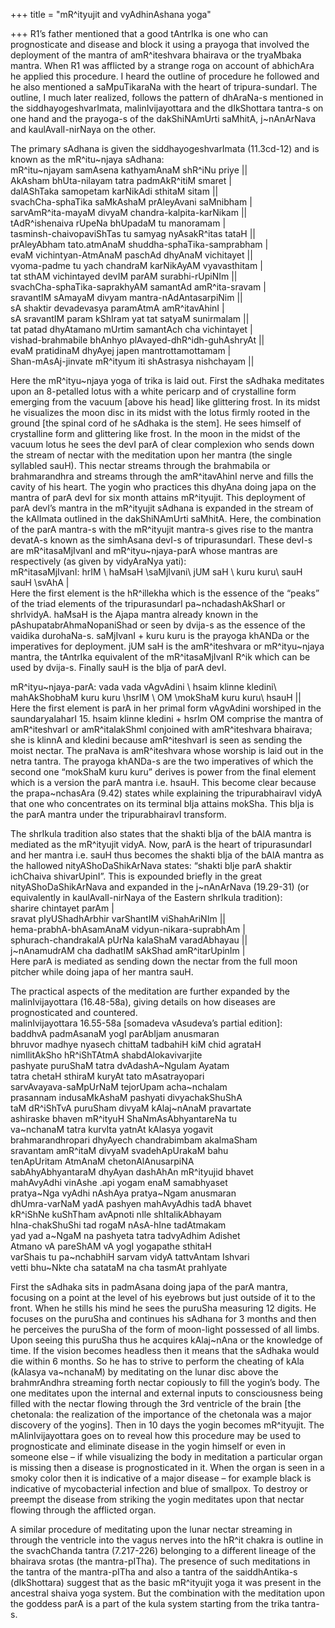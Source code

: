 +++
title = "mR^ityujit and vyAdhinAshana yoga"

+++
R1’s father mentioned that a good tAntrIka is one who can prognosticate
and disease and block it using a prayoga that involved the deployment of
the mantra of amR^iteshvara bhairava or the tryaMbaka mantra. When R1
was afflicted by a strange roga on account of abhichAra he applied this
procedure. I heard the outline of procedure he followed and he also
mentioned a saMpuTikaraNa with the heart of tripura-sundarI. The
outline, I much later realized, follows the pattern of dhAraNa-s
mentioned in the siddhayogeshvarImata, malinIvijayottara and the
dIkShottara tantra-s on one hand and the prayoga-s of the dakShiNAmUrti
saMhitA, j\~nAnArNava and kaulAvalI-nirNaya on the other.

The primary sAdhana is given the siddhayogeshvarImata (11.3cd-12) and is
known as the mR^itu\~njaya sAdhana:  
mR^itu\~njayam samAsena kathyamAnaM shR^iNu priye ||  
AkAsham bhUta-nilayam tatra padmAkR^itiM smaret |  
dalAShTaka samopetam karNikAdi sthitaM sitam ||  
svachCha-sphaTika saMkAshaM prAleyAvani saMnibham |  
sarvAmR^ita-mayaM divyaM chandra-kalpita-karNikam ||  
tAdR^ishenaiva rUpeNa bhUpadaM tu manoramam |  
tasminsh-chaivopaviShTas tu samyag nyAsakR^itas tataH ||  
prAleyAbham tato.atmAnaM shuddha-sphaTika-samprabham |  
evaM vichintyan-AtmAnaM paschAd dhyAnaM vichitayet ||  
vyoma-padme tu yach chandraM karNikAyAM vyavasthitam |  
tat sthAM vichintayed devIM parAM surabhi-rUpiNIm ||  
svachCha-sphaTika-saprakhyAM samantAd amR^ita-sravam |  
sravantIM sAmayaM divyam mantra-nAdAntasarpiNim ||  
sA shaktir devadevasya paramAtmA amR^itavAhinI |  
sA sravantIM param kShIram yat tat satyaM sunirmalam ||  
tat patad dhyAtamano mUrtim samantAch cha vichintayet |  
vishad-brahmabile bhAnhyo plAvayed-dhR^idh-guhAshryAt ||  
evaM pratidinaM dhyAyej japen mantrottamottamam |  
Shan-mAsAj-jinvate mR^ityum iti shAstrasya nishchayam ||

Here the mR^ityu\~njaya yoga of trika is laid out. First the sAdhaka
meditates upon an 8-petalled lotus with a white pericarp and of
crystalline form emerging from the vacuum \[above his head\] like
glittering frost. In its midst he visualizes the moon disc in its midst
with the lotus firmly rooted in the ground \[the spinal cord of he
sAdhaka is the stem\]. He sees himself of crystalline form and
glittering like frost. In the moon in the midst of the vacuum lotus he
sees the devI parA of clear complexion who sends down the stream of
nectar with the meditation upon her mantra (the single syllabled sauH).
This nectar streams through the brahmabila or brahmarandhra and streams
through the amR^itavAhinI nerve and fills the cavity of his heart. The
yogin who practices this dhyAna doing japa on the mantra of parA devI
for six month attains mR^ityujit. This deployment of parA devI’s mantra
in the mR^ityujit sAdhana is expanded in the stream of the kAlImata
outlined in the dakShiNAmUrti saMhitA. Here, the combination of the parA
mantra-s with the mR^ityujit mantra-s gives rise to the mantra devatA-s
known as the simhAsana devI-s of tripurasundarI. These devI-s are
mR^itasaMjIvanI and mR^ityu\~njaya-parA whose mantras are respectively
(as given by vidyAraNya yati):  
mR^itasaMjIvanI: hrIM \\ haMsaH \\saMjIvani\\ jUM saH \\ kuru kuru\\
sauH sauH \\svAhA |  
Here the first element is the hR^illekha which is the essence of the
“peaks” of the triad elements of the tripurasundarI
pa\~nchadashAkSharI or shrIvidyA. haMsaH is the Ajapa mantra already
known in the pAshupatabrAhmaNopaniShad or seen by dvija-s as the essence
of the vaidika durohaNa-s. saMjIvanI + kuru kuru is the prayoga khANDa
or the imperatives for deployment. jUM saH is the amR^iteshvara or
mR^ityu\~njaya mantra, the tAntrIka equivalent of the mR^itasaMjIvanI
R^ik which can be used by dvija-s. Finally sauH is the bIja of parA
devI.

mR^ityu\~njaya-parA: vada vada vAgvAdini \\ hsaim klinne kledini\\
mahAkShobhaM kuru kuru \\hsrIM \\ OM \\mokShaM kuru kuru\\ hsauH ||  
Here the first element is parA in her primal form vAgvAdini worshiped in
the saundaryalaharI 15. hsaim klinne kledini + hsrIm OM comprise the
mantra of amR^iteshvarI or amR^italakShmI conjoined with amR^iteshvara
bhairava; she is klinnA and kledini because amR^iteshvarI is seen as
sending the moist nectar. The praNava is amR^iteshvara whose worship is
laid out in the netra tantra. The prayoga khANDa-s are the two
imperatives of which the second one “mokShaM kuru kuru” derives is power
from the final element which is a version the parA mantra i.e. hsauH.
This become clear because the prapa\~nchasAra (9.42) states while
explaining the tripurabhairavI vidyA that one who concentrates on its
terminal bIja attains mokSha. This bIja is the parA mantra under the
tripurabhairavI transform.

The shrIkula tradition also states that the shakti bIja of the bAlA
mantra is mediated as the mR^ityujit vidyA. Now, parA is the heart of
tripurasundarI and her mantra i.e. sauH thus becomes the shakti bIja of
the bAlA mantra as the hallowed nityAShoDaShikArNava states: “shakti
bIje parA shaktir ichChaiva shivarUpinI”. This is expounded briefly in
the great nityAShoDaShikArNava and expanded in the j\~nAnArNava
(19.29-31) (or equivalently in kaulAvalI-nirNaya of the Eastern shrIkula
tradition):  
sharire chintayet parAm |  
sravat pIyUShadhArbhir varShantIM viShahAriNIm ||  
hema-prabhA-bhAsamAnaM vidyun-nikara-suprabhAm |  
sphurach-chandrakalA pUrNa kalaShaM varadAbhayau ||  
j\~nAnamudrAM cha dadhatIM sAkShad amR^itarUpinIm |  
Here parA is mediated as sending down the nectar from the full moon
pitcher while doing japa of her mantra sauH.

The practical aspects of the meditation are further expanded by the
malinIvijayottara (16.48-58a), giving details on how diseases are
prognosticated and countered.  
malinIvijayottara 16.55-58a \[somadeva vAsudeva’s partial edition\]:  
baddhvA padmAsanaM yogI parAbIjam anusmaran  
bhruvor madhye nyasech chittaM tadbahiH kiM chid agrataH  
nimIlitAkSho hR^iShTAtmA shabdAlokavivarjite  
pashyate puruShaM tatra dvAdashA\~Ngulam Ayatam  
tatra chetaH sthiraM kuryAt tato mAsatrayopari  
sarvAvayava-saMpUrNaM tejorUpam acha\~nchalam  
prasannam indusaMkAshaM pashyati divyachakShuShA  
taM dR^iShTvA puruSham divyaM kAlaj\~nAnaM pravartate  
ashiraske bhaven mR^ityuH ShaNmAsAbhyantareNa tu  
va\~nchanaM tatra kurvIta yatnAt kAlasya yogavit  
brahmarandhropari dhyAyech chandrabimbam akalmaSham  
sravantam amR^itaM divyaM svadehApUrakaM bahu  
tenApUritam AtmAnaM chetonAlAnusarpiNA  
sabAhyAbhyantaraM dhyAyan dashAhAn mR^ityujid bhavet  
mahAvyAdhi vinAshe .api yogam enaM samabhyaset  
pratya\~Nga vyAdhi nAshAya pratya\~Ngam anusmaran  
dhUmra-varNaM yadA pashyen mahAvyAdhis tadA bhavet  
kR^iShNe kuShTham avApnoti nIle shItalikAbhayam  
hIna-chakShuShi tad rogaM nAsA-hIne tadAtmakam  
yad yad a\~NgaM na pashyeta tatra tadvyAdhim Adishet  
Atmano vA pareShAM vA yogI yogapathe sthitaH  
varShais tu pa\~nchabhiH sarvam vidyA tattvAntam Ishvari  
vetti bhu\~Nkte cha satataM na cha tasmAt prahIyate

First the sAdhaka sits in padmAsana doing japa of the parA mantra,
focusing on a point at the level of his eyebrows but just outside of it
to the front. When he stills his mind he sees the puruSha measuring 12
digits. He focuses on the puruSha and continues his sAdhana for 3 months
and then he perceives the puruSha of the form of moon-light possessed of
all limbs. Upon seeing this puruSha thus he acquires kAlaj\~nAna or the
knowledge of time. If the vision becomes headless then it means that the
sAdhaka would die within 6 months. So he has to strive to perform the
cheating of kAla (kAlasya va\~nchanaM) by meditating on the lunar disc
above the brahmrAndhra streaming forth nectar copiously to fill the
yogin’s body. The one meditates upon the internal and external inputs to
consciousness being filled with the nectar flowing through the 3rd
ventricle of the brain \[the chetonala: the realization of the
importance of the chetonala was a major discovery of the yogins\]. Then
in 10 days the yogin becomes mR^ityujit. The mAlinIvijayottara goes on
to reveal how this procedure may be used to prognosticate and eliminate
disease in the yogin himself or even in someone else – if while
visualizing the body in meditation a particular organ is missing then a
disease is prognosticated in it. When the organ is seen in a smoky color
then it is indicative of a major disease – for example black is
indicative of mycobacterial infection and blue of smallpox. To destroy
or preempt the disease from striking the yogin meditates upon that
nectar flowing through the afflicted organ.

A similar procedure of meditating upon the lunar nectar streaming in
through the ventricle into the vagus nerves into the hR^it chakra is
outline in the svachChanda tantra (7.217-226) belonging to a different
lineage of the bhairava srotas (the mantra-pITha). The presence of such
meditations in the tantra of the mantra-pITha and also a tantra of the
saiddhAntika-s (dIkShottara) suggest that as the basic mR^ityujit yoga
it was present in the ancestral shaiva yoga system. But the combination
with the meditation upon the goddess parA is a part of the kula system
starting from the trika tantra-s.
